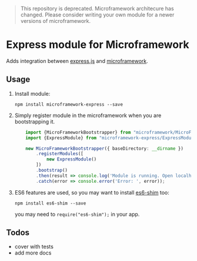 > This repository is deprecated. Microframework architecure has changed. Please consider writing your own module for a newer versions of microframework.

# Express module for Microframework

Adds integration between [express.js](http://expressjs.com) and [microframework](https://github.com/pleerock/microframework).

## Usage

1. Install module:

    `npm install microframework-express --save`

2. Simply register module in the microframework when you are bootstrapping it.

    ```typescript
        import {MicroFrameworkBootstrapper} from "microframework/MicroFrameworkBootstrapper";
        import {ExpressModule} from "microframework-express/ExpressModule";

        new MicroFrameworkBootstrapper({ baseDirectory: __dirname })
            .registerModules([
                new ExpressModule()
            ])
            .bootstrap()
            .then(result => console.log('Module is running. Open localhost:3000'))
            .catch(error => console.error('Error: ', error));
    ```

3. ES6 features are used, so you may want to install [es6-shim](https://github.com/paulmillr/es6-shim) too:

    `npm install es6-shim --save`

    you may need to `require("es6-shim");` in your app.

## Todos

* cover with tests
* add more docs
